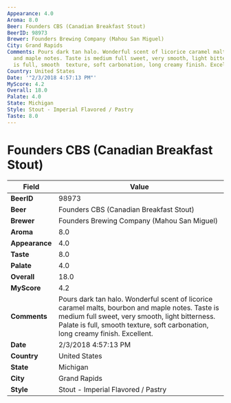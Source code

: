 ```yaml
---
Appearance: 4.0
Aroma: 8.0
Beer: Founders CBS (Canadian Breakfast Stout)
BeerID: 98973
Brewer: Founders Brewing Company (Mahou San Miguel)
City: Grand Rapids
Comments: Pours dark tan halo. Wonderful scent of licorice caramel malts, bourbon
  and maple notes. Taste is medium full sweet, very smooth, light bitterness. Palate
  is full, smooth  texture, soft carbonation, long creamy finish. Excellent.
Country: United States
Date: '"2/3/2018 4:57:13 PM"'
MyScore: 4.2
Overall: 18.0
Palate: 4.0
State: Michigan
Style: Stout - Imperial Flavored / Pastry
Taste: 8.0
---
```


# Founders CBS (Canadian Breakfast Stout)

| Field         | Value |
|---------------|-------|
| **BeerID** | 98973 |
| **Beer** | Founders CBS (Canadian Breakfast Stout) |
| **Brewer** | Founders Brewing Company (Mahou San Miguel) |
| **Aroma** | 8.0 |
| **Appearance** | 4.0 |
| **Taste** | 8.0 |
| **Palate** | 4.0 |
| **Overall** | 18.0 |
| **MyScore** | 4.2 |
| **Comments** | Pours dark tan halo. Wonderful scent of licorice caramel malts, bourbon and maple notes. Taste is medium full sweet, very smooth, light bitterness. Palate is full, smooth  texture, soft carbonation, long creamy finish. Excellent. |
| **Date** | 2/3/2018 4:57:13 PM |
| **Country** | United States |
| **State** | Michigan |
| **City** | Grand Rapids |
| **Style** | Stout - Imperial Flavored / Pastry |

